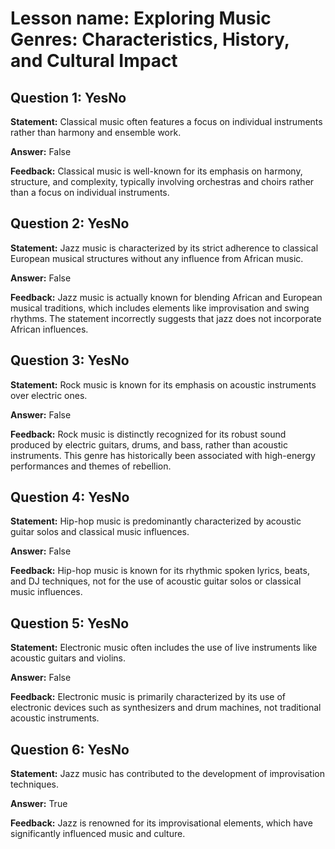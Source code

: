 # Lesson name: Exploring Music Genres: Characteristics, History, and Cultural Impact

## Question 1: YesNo

**Statement:** Classical music often features a focus on individual instruments rather than harmony and ensemble work.

**Answer:** False

**Feedback:**
Classical music is well-known for its emphasis on harmony, structure, and complexity, typically involving orchestras and choirs rather than a focus on individual instruments.


## Question 2: YesNo

**Statement:** Jazz music is characterized by its strict adherence to classical European musical structures without any influence from African music.

**Answer:** False

**Feedback:**
Jazz music is actually known for blending African and European musical traditions, which includes elements like improvisation and swing rhythms. The statement incorrectly suggests that jazz does not incorporate African influences.


## Question 3: YesNo

**Statement:** Rock music is known for its emphasis on acoustic instruments over electric ones.

**Answer:** False

**Feedback:**
Rock music is distinctly recognized for its robust sound produced by electric guitars, drums, and bass, rather than acoustic instruments. This genre has historically been associated with high-energy performances and themes of rebellion.


## Question 4: YesNo

**Statement:** Hip-hop music is predominantly characterized by acoustic guitar solos and classical music influences.

**Answer:** False

**Feedback:**
Hip-hop music is known for its rhythmic spoken lyrics, beats, and DJ techniques, not for the use of acoustic guitar solos or classical music influences.


## Question 5: YesNo

**Statement:** Electronic music often includes the use of live instruments like acoustic guitars and violins.

**Answer:** False

**Feedback:**
Electronic music is primarily characterized by its use of electronic devices such as synthesizers and drum machines, not traditional acoustic instruments.


## Question 6: YesNo

**Statement:** Jazz music has contributed to the development of improvisation techniques.

**Answer:** True

**Feedback:**
Jazz is renowned for its improvisational elements, which have significantly influenced music and culture.

